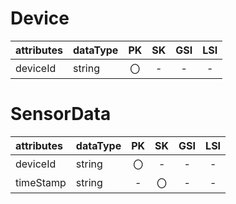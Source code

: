 # Device
| attributes | dataType | PK | SK | GSI | LSI |
| :-- | :-- | :--: | :--: | :--: | :--: |
| deviceId | string | 〇 | - | - | - |

# SensorData
| attributes | dataType | PK | SK | GSI | LSI |
| :-- | :-- | :--: | :--: | :--: | :--: |
| deviceId | string | 〇 | - | - | - |
| timeStamp | string | - | 〇 | - | - |